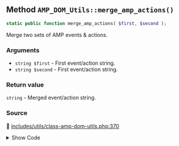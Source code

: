 ## Method `AMP_DOM_Utils::merge_amp_actions()`

```php
static public function merge_amp_actions( $first, $second );
```

Merge two sets of AMP events &amp; actions.

### Arguments

* `string $first` - First event/action string.
* `string $second` - First event/action string.

### Return value

`string` - Merged event/action string.

### Source

:link: [includes/utils/class-amp-dom-utils.php:370](/includes/utils/class-amp-dom-utils.php#L370-L408)

<details>
<summary>Show Code</summary>

```php
public static function merge_amp_actions( $first, $second ) {
	$events = [];
	foreach ( [ $first, $second ] as $event_action_string ) {
		$matches = [];
		$results = preg_match_all( self::AMP_EVENT_ACTIONS_REGEX_PATTERN, $event_action_string, $matches );
		if ( ! $results || ! isset( $matches['event'] ) ) {
			continue;
		}
		foreach ( $matches['event'] as $index => $event ) {
			$events[ $event ][] = $matches['actions'][ $index ];
		}
	}
	$value_strings = [];
	foreach ( $events as $event => $action_strings_array ) {
		$actions_array = [];
		array_walk(
			$action_strings_array,
			static function ( $actions ) use ( &$actions_array ) {
				$matches = [];
				$results = preg_match_all( self::AMP_ACTION_REGEX_PATTERN, $actions, $matches );
				if ( ! $results || ! isset( $matches['action'] ) ) {
					$actions_array[] = $actions;
					return;
				}
				$actions_array = array_merge( $actions_array, $matches['action'] );
			}
		);
		$actions         = implode( ',', array_unique( array_filter( $actions_array ) ) );
		$value_strings[] = "{$event}:{$actions}";
	}
	return implode( ';', $value_strings );
}
```

</details>
